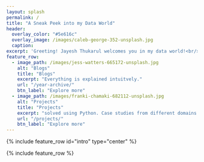 ```yaml
---
layout: splash
permalink: /
title: "A Sneak Peek into my Data World"
header:
  overlay_color: "#5e616c"
  overlay_image: /images/caleb-george-352-unsplash.jpg
  caption:
excerpt: 'Greeting! Jayesh Thukarul welcomes you in my data world!<br/> I believe if you Torture the data long enough, it will confess to anything.<br />'
feature_row:
  - image_path: /images/jess-watters-665172-unsplash.jpg
    alt: "Blogs"
    title: "Blogs"
    excerpt: "Everything is explained intuitvely."
    url: "/year-archive/"
    btn_label: "Explore more"
  - image_path: /images/franki-chamaki-682112-unsplash.jpg
    alt: "Projects"
    title: "Projects"
    excerpt: "solved using Python. Case studies from different domains."
    url: "/projects/"
    btn_label: "Explore more"
---
```

{% include feature_row id="intro" type="center" %}

{% include feature_row %}

